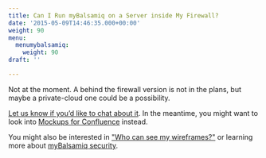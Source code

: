 ```yaml
---
title: Can I Run myBalsamiq on a Server inside My Firewall?
date: '2015-05-09T14:46:35.000+00:00'
weight: 90
menu:
  menumybalsamiq:
    weight: 90
draft: ''

---
```


Not at the moment. A behind the firewall version is not in the plans, but maybe a private-cloud one could be a possibility.

[Let us know if you’d like to chat about it](mailto:peldi@balsamiq.com). In the meantime, you might want to look into [Mockups for Confluence](https://marketplace.atlassian.com/plugins/com.balsamiq.confluence.plugins.mockups) instead.

You might also be interested in ["Who can see my wireframes?"](https://docs.balsamiq.com/mybalsamiq/tos/#who-can-see-my-wireframes) or learning more about [myBalsamiq security](/mybalsamiq/secure/).

